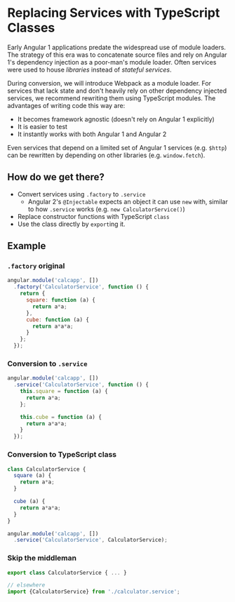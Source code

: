 # Replacing Services with TypeScript Classes

Early Angular 1 applications predate the widespread use of module loaders.
The strategy of this era was to concatenate source files and rely on Angular 1's
dependency injection as a poor-man's module loader. Often services were used to
house _libraries_ instead of _stateful services_. 

During conversion, we will introduce Webpack as a module loader. For services
that lack state and don't heavily rely on other dependency injected services,
we recommend rewriting them using TypeScript modules. The advantages of writing
code this way are:

* It becomes framework agnostic (doesn't rely on Angular 1 explicitly)
* It is easier to test
* It instantly works with both Angular 1 and Angular 2

Even services that depend on a limited set of Angular 1 services (e.g. `$http`)
can be rewritten by depending on other libraries (e.g. `window.fetch`).

## How do we get there?

* Convert services using `.factory` to `.service`
  * Angular 2's `@Injectable` expects an object it can use `new` with,
  similar to how `.service` works (e.g. `new CalculatorService()`)
* Replace constructor functions with TypeScript `class`
* Use the class directly by `export`ing it.


## Example

### `.factory` original
```js
angular.module('calcapp', [])
  .factory('CalculatorService', function () {
    return {
      square: function (a) {
        return a*a;
      },
      cube: function (a) {
        return a*a*a;
      }
    };
  });
```

### Conversion to `.service`
```js
angular.module('calcapp', [])
  .service('CalculatorService', function () {
    this.square = function (a) {
      return a*a;
    };

    this.cube = function (a) {
      return a*a*a;
    }
  });
```

### Conversion to TypeScript class
```js
class CalculatorService {
  square (a) {
    return a*a;
  }

  cube (a) {
    return a*a*a;
  }
}

angular.module('calcapp', [])
  .service('CalculatorService', CalculatorService);
```

### Skip the middleman
```js
export class CalculatorService { ... }

// elsewhere
import {CalculatorService} from './calculator.service';
```

